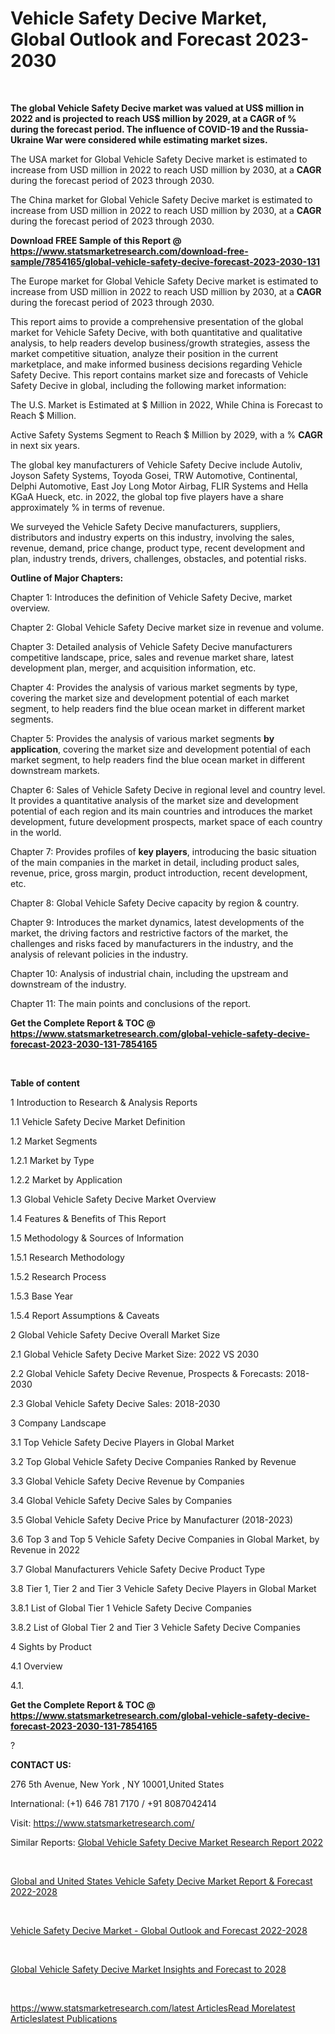<h1>Vehicle Safety Decive Market, Global Outlook and Forecast 2023-2030</h1><br/><p><strong>The global Vehicle Safety Decive market was valued at US$ million in 2022 and is projected to reach US$ million by 2029, at a <strong>CAGR</strong> of % during the forecast period. The influence of COVID-19 and the Russia-Ukraine War were considered while estimating market sizes.</strong></p>
 
 
 
 <p>The USA market for Global Vehicle Safety Decive market is estimated to increase from USD million in 2022 to reach USD million by 2030, at a <strong>CAGR</strong> during the forecast period of 2023 through 2030.</p>
 
 
 
 <p>The China market for Global Vehicle Safety Decive market is estimated to increase from USD million in 2022 to reach USD million by 2030, at a <strong>CAGR</strong> during the forecast period of 2023 through 2030.</p>
 
 
 
 <p><strong>Download FREE Sample of this Report @ <a href="https://www.statsmarketresearch.com/download-free-sample/7854165/global-vehicle-safety-decive-forecast-2023-2030-131">https://www.statsmarketresearch.com/download-free-sample/7854165/global-vehicle-safety-decive-forecast-2023-2030-131</a></strong></p>
 
 
 
 <p>The Europe market for Global Vehicle Safety Decive market is estimated to increase from USD million in 2022 to reach USD million by 2030, at a <strong>CAGR</strong> during the forecast period of 2023 through 2030.</p>
 
 
 
 <p>This report aims to provide a comprehensive presentation of the global market for Vehicle Safety Decive, with both quantitative and qualitative analysis, to help readers develop business/growth strategies, assess the market competitive situation, analyze their position in the current marketplace, and make informed business decisions regarding Vehicle Safety Decive. This report contains market size and forecasts of Vehicle Safety Decive in global, including the following market information:</p>
 
 
 
 <p>The U.S. Market is Estimated at $ Million in 2022, While China is Forecast to Reach $ Million.</p>
 
 
 
 <p>Active Safety Systems Segment to Reach $ Million by 2029, with a % <strong>CAGR</strong> in next six years.</p>
 
 
 
 <p>The global key manufacturers of Vehicle Safety Decive include Autoliv, Joyson Safety Systems, Toyoda Gosei, TRW Automotive, Continental, Delphi Automotive, East Joy Long Motor Airbag, FLIR Systems and Hella KGaA Hueck, etc. in 2022, the global top five players have a share approximately % in terms of revenue.</p>
 
 
 
 <p>We surveyed the Vehicle Safety Decive manufacturers, suppliers, distributors and industry experts on this industry, involving the sales, revenue, demand, price change, product type, recent development and plan, industry trends, drivers, challenges, obstacles, and potential risks.</p>
 
 
 
 <p><strong>Outline of Major Chapters:</strong></p>
 
 
 
 <p>Chapter 1: Introduces the definition of Vehicle Safety Decive, market overview.</p>
 
 
 
 <p>Chapter 2: Global Vehicle Safety Decive market size in revenue and volume.</p>
 
 
 
 <p>Chapter 3: Detailed analysis of Vehicle Safety Decive manufacturers competitive landscape, price, sales and revenue market share, latest development plan, merger, and acquisition information, etc.</p>
 
 
 
 <p>Chapter 4: Provides the analysis of various market segments by type, covering the market size and development potential of each market segment, to help readers find the blue ocean market in different market segments.</p>
 
 
 
 <p>Chapter 5: Provides the analysis of various market segments <strong>by application</strong>, covering the market size and development potential of each market segment, to help readers find the blue ocean market in different downstream markets.</p>
 
 
 
 <p>Chapter 6: Sales of Vehicle Safety Decive in regional level and country level. It provides a quantitative analysis of the market size and development potential of each region and its main countries and introduces the market development, future development prospects, market space of each country in the world.</p>
 
 
 
 <p>Chapter 7: Provides profiles of <strong>key players</strong>, introducing the basic situation of the main companies in the market in detail, including product sales, revenue, price, gross margin, product introduction, recent development, etc.</p>
 
 
 
 <p>Chapter 8: Global Vehicle Safety Decive capacity by region & country.</p>
 
 
 
 <p>Chapter 9: Introduces the market dynamics, latest developments of the market, the driving factors and restrictive factors of the market, the challenges and risks faced by manufacturers in the industry, and the analysis of relevant policies in the industry.</p>
 
 
 
 <p>Chapter 10: Analysis of industrial chain, including the upstream and downstream of the industry.</p>
 
 
 
 <p>Chapter 11: The main points and conclusions of the report.</p>
 
 
 
 <div><b>Get the Complete Report & TOC @ <a href="https://www.statsmarketresearch.com/global-vehicle-safety-decive-forecast-2023-2030-131-7854165">https://www.statsmarketresearch.com/global-vehicle-safety-decive-forecast-2023-2030-131-7854165</a></b></div>
 
 
 
 <p><br />
 
 <b>Table of content</b></p>
 
 
 
 <p>1 Introduction to Research & Analysis Reports<br />
 
 1.1 Vehicle Safety Decive Market Definition<br />
 
 1.2 Market Segments<br />
 
 1.2.1 Market by Type<br />
 
 1.2.2 Market by Application<br />
 
 1.3 Global Vehicle Safety Decive Market Overview<br />
 
 1.4 Features & Benefits of This Report<br />
 
 1.5 Methodology & Sources of Information<br />
 
 1.5.1 Research Methodology<br />
 
 1.5.2 Research Process<br />
 
 1.5.3 Base Year<br />
 
 1.5.4 Report Assumptions & Caveats<br />
 
 2 Global Vehicle Safety Decive Overall Market Size<br />
 
 2.1 Global Vehicle Safety Decive Market Size: 2022 VS 2030<br />
 
 2.2 Global Vehicle Safety Decive Revenue, Prospects & Forecasts: 2018-2030<br />
 
 2.3 Global Vehicle Safety Decive Sales: 2018-2030<br />
 
 3 Company Landscape<br />
 
 3.1 Top Vehicle Safety Decive Players in Global Market<br />
 
 3.2 Top Global Vehicle Safety Decive Companies Ranked by Revenue<br />
 
 3.3 Global Vehicle Safety Decive Revenue by Companies<br />
 
 3.4 Global Vehicle Safety Decive Sales by Companies<br />
 
 3.5 Global Vehicle Safety Decive Price by Manufacturer (2018-2023)<br />
 
 3.6 Top 3 and Top 5 Vehicle Safety Decive Companies in Global Market, by Revenue in 2022<br />
 
 3.7 Global Manufacturers Vehicle Safety Decive Product Type<br />
 
 3.8 Tier 1, Tier 2 and Tier 3 Vehicle Safety Decive Players in Global Market<br />
 
 3.8.1 List of Global Tier 1 Vehicle Safety Decive Companies<br />
 
 3.8.2 List of Global Tier 2 and Tier 3 Vehicle Safety Decive Companies<br />
 
 4 Sights by Product<br />
 
 4.1 Overview<br />
 
 4.1.</p>
 
 
 
 <div><b>Get the Complete Report & TOC @ <a href="https://www.statsmarketresearch.com/global-vehicle-safety-decive-forecast-2023-2030-131-7854165">https://www.statsmarketresearch.com/global-vehicle-safety-decive-forecast-2023-2030-131-7854165</a></b></div>
 
 
 
 <p>? </p>
 
 
 
 <p><b>CONTACT US:</b><br />
 
 276 5th Avenue, New York , NY 10001,United States<br />
 
 International: (+1) 646 781 7170 / +91 8087042414<br />
 
 Visit: <a href="https://www.statsmarketresearch.com/">https://www.statsmarketresearch.com/</a><br />
 
 Similar Reports: <a href="https://www.statsmarketresearch.com/global-vehicle-safety-decive-forecast-2023-2030-131-7854165">Global Vehicle Safety Decive Market Research Report 2022</a><br />
 
 <br />
 
 <a href="https://www.statsmarketresearch.com/global-vehicle-safety-decive-forecast-2023-2030-131-7854165">Global and United States Vehicle Safety Decive Market Report & Forecast 2022-2028</a><br />
 
 <br />
 
 <a href="https://www.statsmarketresearch.com/global-vehicle-safety-decive-forecast-2023-2030-131-7854165">Vehicle Safety Decive Market - Global Outlook and Forecast 2022-2028</a><br />
 
 <br />
 
 <a href="https://www.statsmarketresearch.com/global-vehicle-safety-decive-forecast-2023-2030-131-7854165">Global Vehicle Safety Decive Market Insights and Forecast to 2028</a><br />
 
 <br />
 
 <a href="https://gyeongbokgung.com">https://www.statsmarketresearch.com/</a><a href="https://hallyeomaritime.com">latest Articles</a><a href="https://jingwansa.com">Read More</a><a href="https://nguoiviet.jp/">latest Articles</a><a href="https://www.intelmarketresearch.com/">latest Publications</a></p>